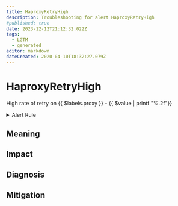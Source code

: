 ```yaml
---
title: HaproxyRetryHigh
description: Troubleshooting for alert HaproxyRetryHigh
#published: true
date: 2023-12-12T21:12:32.022Z
tags: 
  - LGTM
  - generated
editor: markdown
dateCreated: 2020-04-10T18:32:27.079Z
---
```


# HaproxyRetryHigh

High rate of retry on {{ $labels.proxy }} - {{ $value | printf "%.2f"}}

<details>
  <summary>Alert Rule</summary>

{{% rule "haproxy/embedded-exporter-v2.yml" "HaproxyRetryHigh" %}}

{{% comment %}}

```yaml
alert: HaproxyRetryHigh
expr: sum by (proxy) (rate(haproxy_backend_retry_warnings_total[1m])) > 10
for: 2m
labels:
    severity: warning
annotations:
    summary: HAProxy retry high (instance {{ $labels.instance }})
    description: |-
        High rate of retry on {{ $labels.proxy }} - {{ $value | printf "%.2f"}}
          VALUE = {{ $value }}
          LABELS = {{ $labels }}
    runbook: https://github.com/srerun/prometheus-alerts/blob/main/content/runbooks/embedded-exporter-v2/HaproxyRetryHigh.md

```

{{% /comment %}}

</details>


## Meaning
[//]: # "Short paragraph that explains what the alert means"


## Impact
[//]: # "What could / will happen if the alert is not addressed"



## Diagnosis
[//]: # "Steps to take to identify the cause of the problem"



## Mitigation
[//]: # "The steps necessary to resolve the alert"
